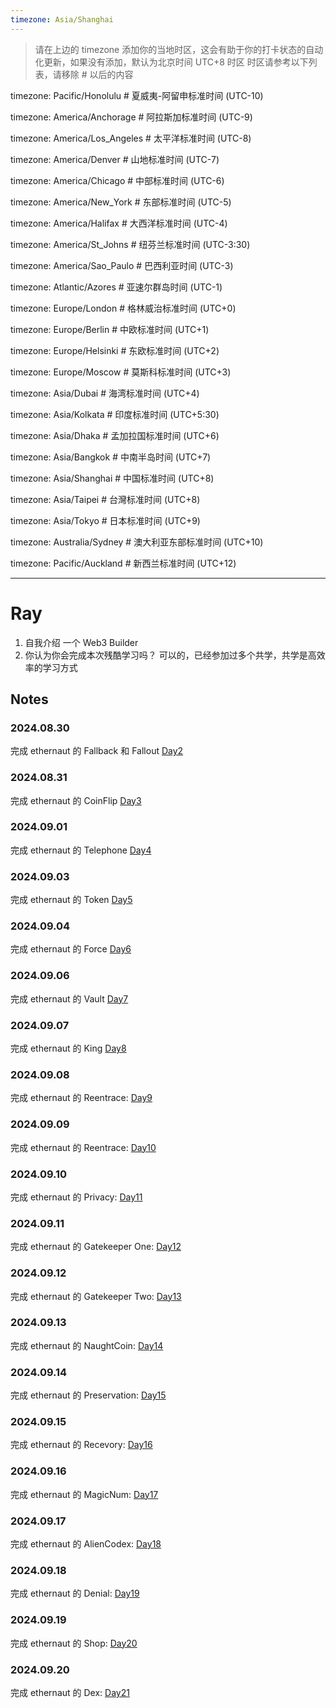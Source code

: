 ```yaml
---
timezone: Asia/Shanghai 
---
```


> 请在上边的 timezone 添加你的当地时区，这会有助于你的打卡状态的自动化更新，如果没有添加，默认为北京时间 UTC+8 时区
> 时区请参考以下列表，请移除 # 以后的内容

timezone: Pacific/Honolulu # 夏威夷-阿留申标准时间 (UTC-10)

timezone: America/Anchorage # 阿拉斯加标准时间 (UTC-9)

timezone: America/Los_Angeles # 太平洋标准时间 (UTC-8)

timezone: America/Denver # 山地标准时间 (UTC-7)

timezone: America/Chicago # 中部标准时间 (UTC-6)

timezone: America/New_York # 东部标准时间 (UTC-5)

timezone: America/Halifax # 大西洋标准时间 (UTC-4)

timezone: America/St_Johns # 纽芬兰标准时间 (UTC-3:30)

timezone: America/Sao_Paulo # 巴西利亚时间 (UTC-3)

timezone: Atlantic/Azores # 亚速尔群岛时间 (UTC-1)

timezone: Europe/London # 格林威治标准时间 (UTC+0)

timezone: Europe/Berlin # 中欧标准时间 (UTC+1)

timezone: Europe/Helsinki # 东欧标准时间 (UTC+2)

timezone: Europe/Moscow # 莫斯科标准时间 (UTC+3)

timezone: Asia/Dubai # 海湾标准时间 (UTC+4)

timezone: Asia/Kolkata # 印度标准时间 (UTC+5:30)

timezone: Asia/Dhaka # 孟加拉国标准时间 (UTC+6)

timezone: Asia/Bangkok # 中南半岛时间 (UTC+7)

timezone: Asia/Shanghai # 中国标准时间 (UTC+8)

timezone: Asia/Taipei # 台灣标准时间 (UTC+8)

timezone: Asia/Tokyo # 日本标准时间 (UTC+9)

timezone: Australia/Sydney # 澳大利亚东部标准时间 (UTC+10)

timezone: Pacific/Auckland # 新西兰标准时间 (UTC+12)

---

# Ray

1. 自我介绍
一个 Web3 Builder
2. 你认为你会完成本次残酷学习吗？
可以的，已经参加过多个共学，共学是高效率的学习方式

## Notes

<!-- Content_START -->

### 2024.08.30
完成 ethernaut 的 Fallback 和 Fallout
[Day2](Writeup/Ray/Day2.md)


### 2024.08.31
完成 ethernaut 的 CoinFlip
[Day3](Writeup/Ray/Day3.md)


### 2024.09.01
 完成 ethernaut 的 Telephone
[Day4](Writeup/Ray/Day4.md)

### 2024.09.03
 完成 ethernaut 的 Token
[Day5](Writeup/Ray/Day5.md)

### 2024.09.04
 完成 ethernaut 的 Force
[Day6](Writeup/Ray/Day6.md)

### 2024.09.06
完成 ethernaut 的 Vault
[Day7](Writeup/Ray/Day7.md)

### 2024.09.07
完成 ethernaut 的 King
[Day8](Writeup/Ray/Day8.md)

### 2024.09.08
完成 ethernaut 的 Reentrace:
[Day9](Writeup/Ray/Day9.md)

### 2024.09.09
完成 ethernaut 的 Reentrace:
[Day10](Writeup/Ray/Day10.md)

### 2024.09.10
完成 ethernaut 的 Privacy:
[Day11](Writeup/Ray/Day11.md)

### 2024.09.11
完成 ethernaut 的 Gatekeeper One:
[Day12](Writeup/Ray/Day12.md)

### 2024.09.12
完成 ethernaut 的 Gatekeeper Two:
[Day13](Writeup/Ray/Day13.md)

### 2024.09.13
完成 ethernaut 的 NaughtCoin:
[Day14](Writeup/Ray/Day14.md)

### 2024.09.14
完成 ethernaut 的 Preservation:
[Day15](Writeup/Ray/Day15.md)

### 2024.09.15
完成 ethernaut 的 Recevory:
[Day16](Writeup/Ray/Day16.md)

### 2024.09.16
完成 ethernaut 的 MagicNum:
[Day17](Writeup/Ray/Day17.md)

### 2024.09.17
完成 ethernaut 的 AlienCodex:
[Day18](Writeup/Ray/Day18.md)

### 2024.09.18
完成 ethernaut 的 Denial:
[Day19](Writeup/Ray/Day19.md)


### 2024.09.19
完成 ethernaut 的 Shop:
[Day20](Writeup/Ray/Day20.md)

### 2024.09.20
完成 ethernaut 的 Dex:
[Day21](Writeup/Ray/Day21.md)

<!-- Content_END -->
